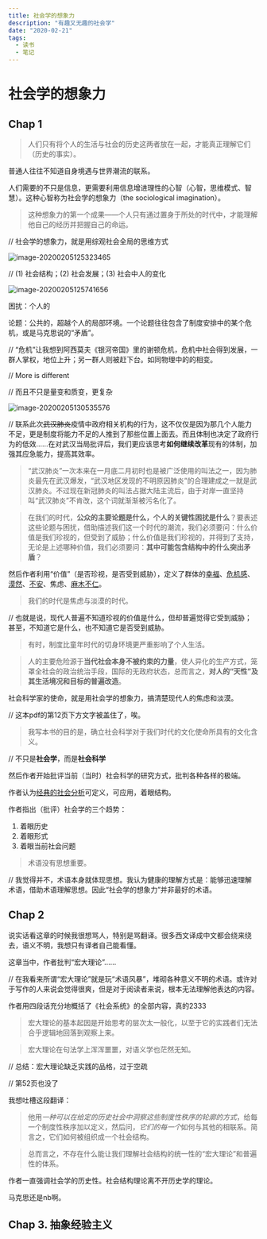 ```yaml
---
title: 社会学的想象力
description: "有趣又无趣的社会学"
date: "2020-02-21"
tags:
  - 读书
  - 笔记
---
```


# 社会学的想象力

## Chap 1

>    人们只有将个人的生活与社会的历史这两者放在一起，才能真正理解它们（历史的事实）。

普通人往往不知道自身境遇与世界潮流的联系。

人们需要的不只是信息，更需要利用信息增进理性的心智（心智，思维模式、智慧）。这种心智称为社会学的想象力（the sociological imagination）。

>   这种想象力的第一个成果——个人只有通过置身于所处的时代中，才能理解他自己的经历并把握自己的命运。

// 社会学的想象力，就是用综观社会全局的思维方式

![image-20200205125323465](社会学的想象力/image-20200205125323465.png)

// (1) 社会结构；(2) 社会发展；(3) 社会中人的变化

![image-20200205125741656](社会学的想象力/image-20200205125741656.png)

困扰：个人的

论题：公共的，超越个人的局部环境。一个论题往往包含了制度安排中的某个危机，或是马克思说的“矛盾”。

// “危机”让我想到阿西莫夫《银河帝国》里的谢顿危机，危机中社会得到发展，一群人掌权，地位上升；另一群人则被赶下台。如同物理中的的相变。

// More is different

// 而且不只是量变和质变，更复杂

![image-20200205130535576](社会学的想象力/image-20200205130535576.png)

// 联系此次~~武汉肺炎~~疫情中政府相关机构的行为，这不仅仅是因为那几个人能力不足，更是制度将能力不足的人推到了那些位置上面去。而且体制也决定了政府行为的低效……在对武汉当局批评后，我们更应该思考**如何继续改革**现有的体制，加强其应急能力，提高其效率。

>   “武汉肺炎”一次本来在一月底二月初时也是被广泛使用的叫法之一，因为肺炎最先在武汉爆发，“武汉地区发现的不明原因肺炎”的合理建成之一就是武汉肺炎。不过现在新冠肺炎的叫法占据大陆主流后，由于对岸一直坚持叫“武汉肺炎”不肯改，这个词就渐渐被污名化了。

>   在我们的时代，**公众的主要论题是什么，个人的关键性困扰是什么**？要表述这些论题与困扰，借助描述我们这一个时代的潮流，我们必须要问：什么价值是我们珍视的，但受到了威胁；什么价值是我们珍视的，并得到了支持，无论是上述哪种价值，我们必须要问：**其中可能包含结构中的什么突出矛盾**？

然后作者利用“价值”（是否珍视，是否受到威胁），定义了群体的<u>幸福</u>、<u>危机感</u>、<u>漠然</u>、<u>不安</u>、焦虑、<u>麻木不仁</u>。

>   我们的时代是焦虑与淡漠的时代。

// 也就是说，现代人普遍不知道珍视的价值是什么，但却普遍觉得它受到威胁；甚至，不知道它是什么，也不知道它是否受到威胁。

>   有时，制度比童年时代的切身环境更严重影响了个人生活。

>   人的主要危险源于**当代社会本身不被约束的力量**，使人异化的生产方式，笼罩全社会的政治统治手段，国际的无政府状态，总而言之，**对人的“天性”及其生活境况和目标的普遍改造**。

社会科学家的使命，就是用社会学的想象力，搞清楚现代人的焦虑和淡漠。

// 这本pdf的第12页下方文字被盖住了，唉。

>   我写本书的目的是，确立社会科学对于我们时代的文化使命所具有的文化含义。

// 不只是**社会学**，而是**社会科学**

然后作者开始批评当前（当时）社会科学的研究方式，批判各种各样的极端。

作者认为<u>经典的社会分析</u>可定义，可应用，着眼结构。

作者指出（批评）社会学的三个趋势：

1.  着眼历史
2.  着眼形式
3.  着眼当前社会问题

>   术语没有思想重要。

// 我觉得并不，术语本身就体现思想。我认为健康的理解方式是：能够迅速理解术语，借助术语理解思想。因此“社会学的想象力”并非最好的术语。

## Chap 2

说实话看这章的时候我很想骂人，特别是骂翻译。很多西文译成中文都会绕来绕去，语义不明，我想只有译者自己能看懂。

这章当中，作者批判“宏大理论”……

// 在我看来所谓“宏大理论”就是玩“术语风暴”，堆砌各种意义不明的术语。或许对于写作的人来说会觉得很爽，但是对于阅读者来说，根本无法理解他表达的内容。

作者用四段话充分地概括了《社会系统》的全部内容，真的2333

>   宏大理论的基本起因是开始思考的层次太一般化，以至于它的实践者们无法合乎逻辑地回落到观察上来。

>   宏大理论在句法学上浑浑噩噩，对语义学也茫然无知。

// 总结：宏大理论缺乏实践的品格，过于空疏

// 第52页也没了

我想吐槽这段翻译：

>   他用*一种可以在给定的历史社会中洞察这些制度性秩序的轮廓的方式*，给每一个制度性秩序加以定义，然后问，*它们的每一个*如何与其他的相联系。简言之，它们如何被组织成一个社会结构。

>   总而言之，不存在什么能让我们理解社会结构的统一性的“宏大理论”和普遍性的体系。

作者一直强调社会学的历史性。社会结构理论离不开历史学的理论。

马克思还是nb啊。

## Chap 3. 抽象经验主义

